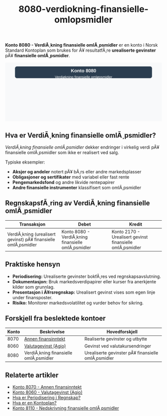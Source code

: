 ﻿---
title: "8080-verdiokning-finansielle-omlopsmidler"
meta_title: "8080-verdiokning-finansielle-omlopsmidler"
meta_description: '**Konto 8080 - VerdiÃ¸kning finansielle omlÃ¸psmidler** er en konto i Norsk Standard Kontoplan som brukes for Ã¥ resultatfÃ¸re **urealiserte gevinster** pÃ¥ **f...'
slug: 8080-verdiokning-finansielle-omlopsmidler
type: blog
layout: pages/single
---

**Konto 8080 - VerdiÃ¸kning finansielle omlÃ¸psmidler** er en konto i Norsk Standard Kontoplan som brukes for Ã¥ resultatfÃ¸re **urealiserte gevinster** pÃ¥ **finansielle omlÃ¸psmidler**.

![Illustrasjon av konto 8080 VerdiÃ¸kning finansielle omlÃ¸psmidler](8080-verdiokning-finansielle-omlopsmidler-image.svg)

## Hva er VerdiÃ¸kning finansielle omlÃ¸psmidler?

*VerdiÃ¸kning finansielle omlÃ¸psmidler* dekker endringer i virkelig verdi pÃ¥ finansielle omlÃ¸psmidler som ikke er realisert ved salg.

Typiske eksempler:
* **Aksjer og andeler** notert pÃ¥ bÃ¸rs eller andre markedsplasser
* **Obligasjoner og sertifikater** med variabel eller fast rente
* **Pengemarkedsfond** og andre likvide rentepapirer
* **Andre finansielle instrumenter** klassifisert som omlÃ¸psmidler

## RegnskapsfÃ¸ring av VerdiÃ¸kning finansielle omlÃ¸psmidler

| Transaksjon                                         | Debet                                                         | Kredit                                                           |
|-----------------------------------------------------|---------------------------------------------------------------|------------------------------------------------------------------|
| VerdiÃ¸kning (urealisert gevinst) pÃ¥ finansielle omlÃ¸psmidler | Konto 8080 - VerdiÃ¸kning finansielle omlÃ¸psmidler               | Konto 2170 - Urealisert gevinst finansielle omlÃ¸psmidler         |

## Praktiske hensyn

* **Periodisering:** Urealiserte gevinster bokfÃ¸res ved regnskapsavslutning.
* **Dokumentasjon:** Bruk markedsverdipapirer eller kurser fra anerkjente kilder som grunnlag.
* **Presentasjon i Ã¥rsregnskap:** Urealisert gevinst vises som egen linje under finansposter.
* **Risiko:** Monitorer markedsvolatilitet og vurder behov for sikring.

## Forskjell fra beslektede kontoer

| Konto | Beskrivelse                                                                                      | Hovedforskjell                                |
|-------|--------------------------------------------------------------------------------------------------|-----------------------------------------------|
| 8070  | [Annen finansinntekt](/blogs/kontoplan/8070-annen-finansinntekt "Konto 8070 - Annen finansinntekt")   | Realiserte gevinster og utbytte               |
| 8060  | [Valutagevinst (Agio)](/blogs/kontoplan/8060-valutagevinst-agio "Konto 8060 - Valutagevinst (Agio): Guide til valutagevinst i norsk regnskap") | Gevinst ved valutakursendringer               |
| 8080  | VerdiÃ¸kning finansielle omlÃ¸psmidler                                                              | Urealiserte gevinster pÃ¥ finansielle omlÃ¸psmidler |

## Relaterte artikler

* [Konto 8070 - Annen finansinntekt](/blogs/kontoplan/8070-annen-finansinntekt "Konto 8070 - Annen finansinntekt")
* [Konto 8060 - Valutagevinst (Agio)](/blogs/kontoplan/8060-valutagevinst-agio "Konto 8060 - Valutagevinst (Agio): Guide til valutagevinst i norsk regnskap")
* [Hva er Periodisering i Regnskap?](/blogs/regnskap/hva-er-periodisering "Hva er Periodisering i Regnskap? Guide til periodisering av kostnader og inntekter")
* [Hva er en Kontoplan?](/blogs/regnskap/hva-er-kontoplan "Hva er en Kontoplan? Komplett Guide til Kontoplaner i Norsk Regnskap")
* [Konto 8110 - Nedskrivning finansielle omlÃ¸psmidler](/blogs/kontoplan/8110-nedskrivning-finansielle-omlopsmidler "Konto 8110 - Nedskrivning finansielle omlÃ¸psmidler")
